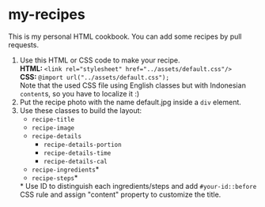 # my-recipes
This is my personal HTML cookbook. You can add some recipes by pull requests.<br/>
<ol>
  <li>Use this HTML or CSS code to make your recipe.<br/>
    <strong>HTML: </strong>
    <code>&lt;link rel=&quot;stylesheet&quot; href=&quot;../assets/default.css&quot;/&gt;</code><br/>
    <strong>CSS: </strong>
    <code>@import url("../assets/default.css");</code><br/>
    Note that the used CSS file using English classes but with Indonesian <code>content</code>s, so you have to localize it :)
  </li>
  <li>
    Put the recipe photo with the name default.jpg inside a <code>div</code> element.
  </li>
  <li>
    Use these classes to build the layout:
    <ul>
      <li><code>recipe-title</code></li>
      <li><code>recipe-image</code></li>
      <li>
        <code>recipe-details</code>
        <ul>
          <li><code>recipe-details-portion</code></li>
          <li><code>recipe-details-time</code></li>
          <li><code>recipe-details-cal</code></li>
        </ul>
      </li>
      <li><code>recipe-ingredients</code>*</li>
      <li><code>recipe-steps</code>*</li>
    </ul>
    <div>* Use ID to distinguish each ingredients/steps and add <code>#your-id::before</code> CSS rule and assign "content" property to customize the title.</div>
  </li> 
</ol> 
  
